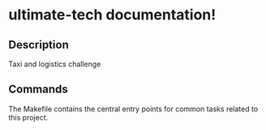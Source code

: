 # ultimate-tech documentation!

## Description

Taxi and logistics challenge

## Commands

The Makefile contains the central entry points for common tasks related to this project.

